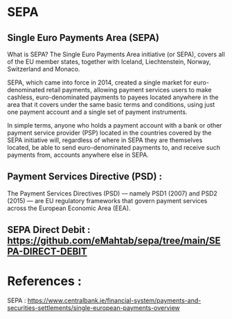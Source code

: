 # SEPA

## Single Euro Payments Area (SEPA)

What is SEPA?
The Single Euro Payments Area initiative (or SEPA), covers all of the EU member states, together with Iceland, Liechtenstein, Norway, Switzerland and Monaco.

SEPA, which came into force in 2014, created a single market for euro-denominated retail payments, allowing payment services users to make cashless, euro-denominated payments to payees located anywhere in the area that it covers under the same basic terms and conditions, using just one payment account and a single set of payment instruments.

In simple terms, anyone who holds a payment account with a bank or other payment service provider (PSP) located in the countries covered by the SEPA initiative will, regardless of where in SEPA they are themselves located, be able to send euro-denominated payments to, and receive such payments from, accounts anywhere else in SEPA.


## Payment Services Directive (PSD) :

The Payment Services Directives (PSD) — namely PSD1 (2007) and PSD2 (2015) — are EU regulatory frameworks that govern payment services across the European Economic Area (EEA). 

## SEPA Direct Debit : https://github.com/eMahtab/sepa/tree/main/SEPA-DIRECT-DEBIT


# References :

SEPA : https://www.centralbank.ie/financial-system/payments-and-securities-settlements/single-european-payments-overview

